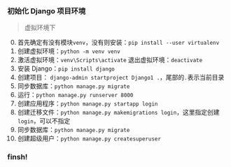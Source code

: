 ### 初始化 Django 项目环境

> 虚拟环境下

0. 首先确定有没有模块`venv`，没有则安装：`pip install --user virtualenv`
1. 创建虚拟环境：`python -m venv venv`
2. 激活虚拟环境：`venv\Scripts\activate`    退出虚拟环境：`deactivate`
3. 安装 Django：`pip install django`
4. 创建项目： `django-admin startproject Django1 .`，尾部的`.`表示当前目录
5. 同步数据库：`python manage.py migrate`
6. 运行：`python manage.py runserver 8000`
7. 创建应用程序：`python manage.py startapp login`
8. 创建迁移文件：`python manage.py makemigrations login`，这里指定创建`login`，可以不指定
9. 同步数据库：`python manage.py migrate`
10. 创建超级用户：`python manage.py createsuperuser`

### finsh!
